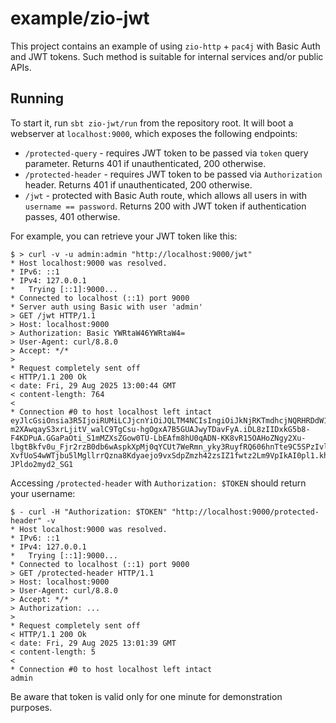 # example/zio-jwt

This project contains an example of using `zio-http` + `pac4j` with Basic Auth
and JWT tokens. Such method is suitable for internal services and/or public
APIs.

## Running

To start it, run `sbt zio-jwt/run` from the repository root. It will boot a
webserver at `localhost:9000`, which exposes the following endpoints:

- `/protected-query` - requires JWT token to be passed via `token` query
  parameter. Returns 401 if unauthenticated, 200 otherwise.
- `/protected-header` - requires JWT token to be passed via `Authorization`
  header. Returns 401 if unauthenticated, 200 otherwise.
- `/jwt` - protected with Basic Auth route, which allows all users in with
  `username == password`. Returns 200 with JWT token if authentication passes,
  401 otherwise.

For example, you can retrieve your JWT token like this:

```
$ > curl -v -u admin:admin "http://localhost:9000/jwt"
* Host localhost:9000 was resolved.
* IPv6: ::1
* IPv4: 127.0.0.1
*   Trying [::1]:9000...
* Connected to localhost (::1) port 9000
* Server auth using Basic with user 'admin'
> GET /jwt HTTP/1.1
> Host: localhost:9000
> Authorization: Basic YWRtaW46YWRtaW4=
> User-Agent: curl/8.8.0
> Accept: */*
>
* Request completely sent off
< HTTP/1.1 200 Ok
< date: Fri, 29 Aug 2025 13:00:44 GMT
< content-length: 764
<
* Connection #0 to host localhost left intact
eyJlcGsiOnsia3R5IjoiRUMiLCJjcnYiOiJQLTM4NCIsIngiOiJkNjRKTmdhcjNQRHRDdW11TmluZ2JCV1ljdVlKMmc1bmNNaWlzMXJKSXJYcTZBLXU4ZkRnQkppazd1T3ZfOUpnIiwieSI6Ii1CWmI2NGFKWXU0TVk5R0ZJSThDM05zWlJicUZ6My1CcEo4M1ZJOTVyZDBPdTZ1OS1zRVN4eWowZ2dabW1UQ3cifSwiY3R5IjoiSldUIiwiZW5jIjoiQTE5MkNCQy1IUzM4NCIsImFsZyI6IkVDREgtRVMrQTEyOEtXIn0.DACVuGINH8JaOJF22woRzeP-m2XAwqayS3xrLjitV_walC9TgCsu-hgOgxA7B5GUAJwyTDavFyA.iDL8zIIDxkG5b8-F4KDPuA.GGaPaOti_S1mMZXsZGow0TU-LbEAfm8hU0qADN-KK8vR15OAHoZNgy2Xu-lbgtBkfv0u_Fjr2rzB0db6wAspkXpMj0qYCUt7WeRmn_yky3RuyfRQ606hnTte9C5SPzIvlj7WWYw3Q0SGEKKSYGpbF77XSR5usgf3VziBvDKGSFV3ir9KJ9sjUCOYal44HdqxIoB_NqkeY1U9unWgfbmzRHizA6XwfdgUSLN44puT7hKmAQ3JVpqWf2QVT7w-XvfUoS4wWTjbu5lMgllrrQzna8Kdyaejo9vxSdpZmzh42zsIZ1fwtz2Lm9VpIkAI0pl1.khx6WHdL5t3iuiomP-JPldo2myd2_SG1
```

Accessing `/protected-header` with `Authorization: $TOKEN` should return your
username:

```
$ - curl -H "Authorization: $TOKEN" "http://localhost:9000/protected-header" -v
* Host localhost:9000 was resolved.
* IPv6: ::1
* IPv4: 127.0.0.1
*   Trying [::1]:9000...
* Connected to localhost (::1) port 9000
> GET /protected-header HTTP/1.1
> Host: localhost:9000
> User-Agent: curl/8.8.0
> Accept: */*
> Authorization: ...
>
* Request completely sent off
< HTTP/1.1 200 Ok
< date: Fri, 29 Aug 2025 13:01:39 GMT
< content-length: 5
<
* Connection #0 to host localhost left intact
admin
```

Be aware that token is valid only for one minute for demonstration purposes.

[1]: https://support.google.com/cloud/answer/15549257?hl=en
[2]:
  https://docs.github.com/en/apps/oauth-apps/building-oauth-apps/creating-an-oauth-app
